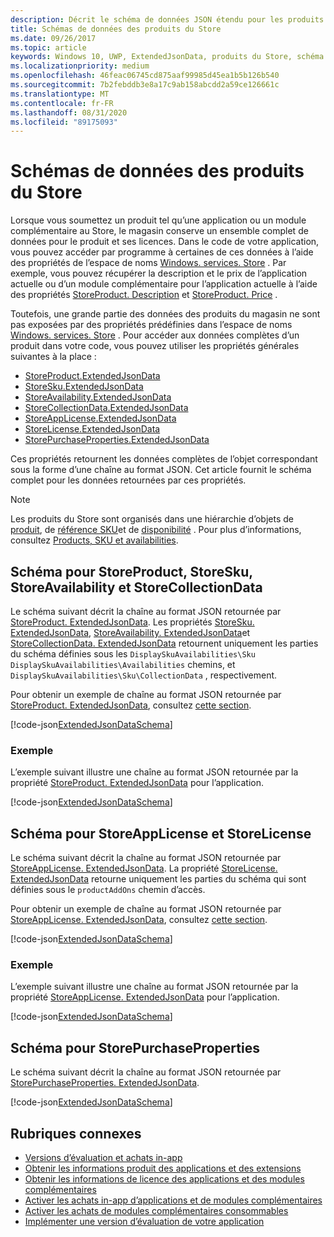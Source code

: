 ```yaml
---
description: Décrit le schéma de données JSON étendu pour les produits du Windows Store dans l’espace de noms Windows. services. Store.
title: Schémas de données des produits du Store
ms.date: 09/26/2017
ms.topic: article
keywords: Windows 10, UWP, ExtendedJsonData, produits du Store, schéma
ms.localizationpriority: medium
ms.openlocfilehash: 46feac06745cd875aaf99985d45ea1b5b126b540
ms.sourcegitcommit: 7b2febddb3e8a17c9ab158abcdd2a59ce126661c
ms.translationtype: MT
ms.contentlocale: fr-FR
ms.lasthandoff: 08/31/2020
ms.locfileid: "89175093"
---
```

# <a name="data-schemas-for-store-products"></a>Schémas de données des produits du Store

Lorsque vous soumettez un produit tel qu’une application ou un module complémentaire au Store, le magasin conserve un ensemble complet de données pour le produit et ses licences. Dans le code de votre application, vous pouvez accéder par programme à certaines de ces données à l’aide des propriétés de l’espace de noms [Windows. services. Store](/uwp/api/windows.services.store) . Par exemple, vous pouvez récupérer la description et le prix de l’application actuelle ou d’un module complémentaire pour l’application actuelle à l’aide des propriétés [StoreProduct. Description](/uwp/api/windows.services.store.storeproduct.Description) et [StoreProduct. Price](/uwp/api/windows.services.store.storeproduct.Price) .

Toutefois, une grande partie des données des produits du magasin ne sont pas exposées par des propriétés prédéfinies dans l’espace de noms [Windows. services. Store](/uwp/api/windows.services.store) . Pour accéder aux données complètes d’un produit dans votre code, vous pouvez utiliser les propriétés générales suivantes à la place :

* [StoreProduct.ExtendedJsonData](/uwp/api/windows.services.store.storeproduct.ExtendedJsonData)
* [StoreSku.ExtendedJsonData](/uwp/api/windows.services.store.storesku.ExtendedJsonData)
* [StoreAvailability.ExtendedJsonData](/uwp/api/windows.services.store.storeavailability.ExtendedJsonData)
*   [StoreCollectionData.ExtendedJsonData](/uwp/api/windows.services.store.storecollectiondata.ExtendedJsonData)
*   [StoreAppLicense.ExtendedJsonData](/uwp/api/windows.services.store.storeapplicense.ExtendedJsonData)
* [StoreLicense.ExtendedJsonData](/uwp/api/windows.services.store.storelicense.ExtendedJsonData)
*   [StorePurchaseProperties.ExtendedJsonData](/uwp/api/windows.services.store.storepurchaseproperties.ExtendedJsonData)

Ces propriétés retournent les données complètes de l’objet correspondant sous la forme d’une chaîne au format JSON. Cet article fournit le schéma complet pour les données retournées par ces propriétés.

> [!NOTE]
> Les produits du Store sont organisés dans une hiérarchie d’objets de [produit](/uwp/api/windows.services.store.storeproduct), de [référence SKU](/uwp/api/windows.services.store.storesku)et de [disponibilité](/uwp/api/windows.services.store.storeavailability) . Pour plus d’informations, consultez [Products, SKU et availabilities](in-app-purchases-and-trials.md#products-skus).

## <a name="schema-for-storeproduct-storesku-storeavailability-and-storecollectiondata"></a>Schéma pour StoreProduct, StoreSku, StoreAvailability et StoreCollectionData

Le schéma suivant décrit la chaîne au format JSON retournée par [StoreProduct. ExtendedJsonData](/uwp/api/windows.services.store.storeproduct.ExtendedJsonData). Les propriétés [StoreSku. ExtendedJsonData](/uwp/api/windows.services.store.storesku.ExtendedJsonData), [StoreAvailability. ExtendedJsonData](/uwp/api/windows.services.store.storeavailability.ExtendedJsonData)et [StoreCollectionData. ExtendedJsonData](/uwp/api/windows.services.store.storecollectiondata.ExtendedJsonData) retournent uniquement les parties du schéma définies sous les `DisplaySkuAvailabilities\Sku` `DisplaySkuAvailabilities\Availabilities` chemins, et `DisplaySkuAvailabilities\Sku\CollectionData` , respectivement.

Pour obtenir un exemple de chaîne au format JSON retournée par [StoreProduct. ExtendedJsonData](/uwp/api/windows.services.store.storeproduct.ExtendedJsonData), consultez [cette section](#product-example).

[!code-json[ExtendedJsonDataSchema](./code/InAppPurchasesAndLicenses_RS1/json/StoreProduct.ExtendedJsonData.json#L1-L729)]

<span id="product-example" />

### <a name="example"></a>Exemple

L’exemple suivant illustre une chaîne au format JSON retournée par la propriété [StoreProduct. ExtendedJsonData](/uwp/api/windows.services.store.storeproduct.ExtendedJsonData) pour l’application.

[!code-json[ExtendedJsonDataSchema](./code/InAppPurchasesAndLicenses_RS1/json/StoreProduct.ExtendedJsonDataExample.json#L1-L268)]

## <a name="schema-for-storeapplicense-and-storelicense"></a>Schéma pour StoreAppLicense et StoreLicense

Le schéma suivant décrit la chaîne au format JSON retournée par [StoreAppLicense. ExtendedJsonData](/uwp/api/windows.services.store.storeapplicense.ExtendedJsonData). La propriété [StoreLicense. ExtendedJsonData](/uwp/api/windows.services.store.storelicense.ExtendedJsonData) retourne uniquement les parties du schéma qui sont définies sous le `productAddOns` chemin d’accès.

Pour obtenir un exemple de chaîne au format JSON retournée par [StoreAppLicense. ExtendedJsonData](/uwp/api/windows.services.store.storeapplicense.ExtendedJsonData), consultez [cette section](#license-example).

[!code-json[ExtendedJsonDataSchema](./code/InAppPurchasesAndLicenses_RS1/json/StoreAppLicense.ExtendedJsonData.json#L1-L80)]

<span id="license-example" />

### <a name="example"></a>Exemple

L’exemple suivant illustre une chaîne au format JSON retournée par la propriété [StoreAppLicense. ExtendedJsonData](/uwp/api/windows.services.store.storeapplicense.ExtendedJsonData) pour l’application.

[!code-json[ExtendedJsonDataSchema](./code/InAppPurchasesAndLicenses_RS1/json/StoreAppLicense.ExtendedJsonDataExample.json#L1-L28)]

## <a name="schema-for-storepurchaseproperties"></a>Schéma pour StorePurchaseProperties

Le schéma suivant décrit la chaîne au format JSON retournée par [StorePurchaseProperties. ExtendedJsonData](/uwp/api/windows.services.store.storepurchaseproperties.ExtendedJsonData).

[!code-json[ExtendedJsonDataSchema](./code/InAppPurchasesAndLicenses_RS1/json/StorePurchaseProperties.ExtendedJsonData.json#L1-L12)]

## <a name="related-topics"></a>Rubriques connexes

* [Versions d’évaluation et achats in-app](in-app-purchases-and-trials.md)
* [Obtenir les informations produit des applications et des extensions](get-product-info-for-apps-and-add-ons.md)
* [Obtenir les informations de licence des applications et des modules complémentaires](get-license-info-for-apps-and-add-ons.md)
* [Activer les achats in-app d’applications et de modules complémentaires](enable-in-app-purchases-of-apps-and-add-ons.md)
* [Activer les achats de modules complémentaires consommables](enable-consumable-add-on-purchases.md)
* [Implémenter une version d’évaluation de votre application](implement-a-trial-version-of-your-app.md)